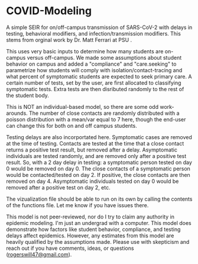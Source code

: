 # COVID-Modeling
A simple SEIR for on/off-campus transmission of SARS-CoV-2 with delays in testing, behavioral modifiers, and infection/transmission modifiers. This stems from orginal work by Dr. Matt Ferrari at PSU . 

This uses very basic inputs to determine how many students are on-campus versus off-campus. We made some assumptions about student behavior on campus and added a "compliance" and "care.seeking" to parametrize how students will comply with isolation/contact-tracing and what percent of symptomatic students are expected to seek primary care. A certain number of tests, set by the user, are first allocated to classifying symptomatic tests. Extra tests are then disributed randomly to the rest of the student body.

This is NOT an individual-based model, so there are some odd work-arounds. The number of close contacts are randomly distributed with a poisson distribution with a mean/var equal to 7 here, though the end-user can change this for both on and off campus students. 

Testing delays are also incorportated here. Symptomatic cases are removed at the time of testing. Contacts are tested at the time that a close contact returns a positive test result, but removed after a delay. Asymptomatic individuals are tested randomly, and are removed only after a positive test result. So, with a 2 day delay in testing: a symptomatic person tested on day 0 would be removed on day 0. The close contacts of a symptomatic person would be contacted/tested on day 2. If positive, the close contacts are then removed on day 4. Asymptomatic individuals tested on day 0 would be removed after a positive test on day 2, etc. 

The vizualization file should be able to run on its own by calling the contents of the functions file. Let me know if you have issues there. 

This model is not peer-reviewed, nor do I try to claim any authority in epidemic modeling. I'm just an undergrad with a computer. This model does demonstrate how factors like student behavior, compliance, and testing delays affect epidemics. However, any estimates from this model are heavily qualified by the assumptions made. Please use with skepticism and reach out if you have comments, ideas, or questions (rogerswill47@gmail.com).
